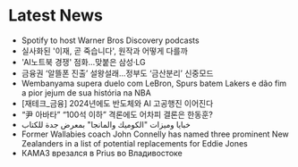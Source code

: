 # Latest News
-  Spotify to host Warner Bros Discovery podcasts
-  실사화된 '이재, 곧 죽습니다', 원작과 어떻게 다를까
-  'AI노트북 경쟁' 점화…맞붙은 삼성·LG
-  금융권 ‘알뜰폰 진출’ 설왕설래…정부도 ‘금산분리’ 신중모드
-  Wembanyama supera duelo com LeBron, Spurs batem Lakers e dão fim a pior jejum de sua história na NBA
-  [재테크_금융] 2024년에도 반도체와 AI 고공행진 이어진다
-  “尹 아바타” “100석 이하” 격론에도 어차피 결론은 한동훈?
-  خبايا وميزات "الكوميك والمانجا" بمعرض جدة للكتاب
-  Former Wallabies coach John Connelly has named three prominent New Zealanders in a list of potential replacements for Eddie Jones
-  КАМАЗ врезался в Prius во Владивостоке

